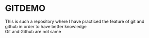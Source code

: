 # GITDEMO
This is such a repository where I have practiced the feature of git and github in order to have better knowledge
<br>
Git and Github are not same
